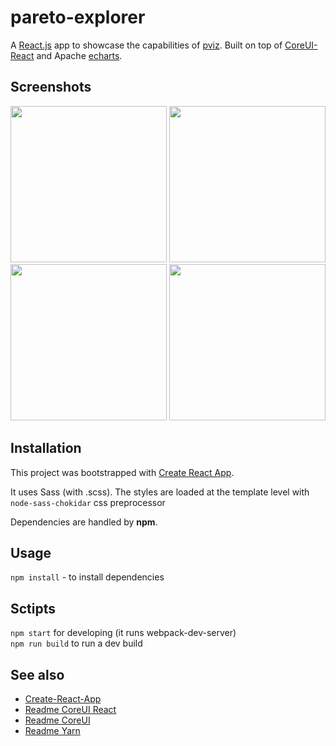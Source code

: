 # pareto-explorer

A [React.js](https://reactjs.org/) app to showcase the capabilities of [pviz](https://github.com/chudur-budur/pviz). Built on top of [CoreUI-React](https://github.com/coreui/coreui-react) and Apache [echarts](https://github.com/apache/incubator-echarts).

## Screenshots

<p float="left">
  <img src="https://i.postimg.cc/D0Yqfjgk/Screen-Shot-2020-09-30-at-8-37-10-AM.png" width="250" />
  <img src="https://i.postimg.cc/ryhG9sLn/Screen-Shot-2020-09-30-at-8-37-27-AM.png" width="250" /> 
 <!--</p>

<p float="left">-->
  <img src="https://i.postimg.cc/63tVMG3S/Screen-Shot-2020-09-30-at-8-37-39-AM.png" width="250" />
  <img src="https://i.postimg.cc/KjYP2StD/Screen-Shot-2020-09-30-at-8-38-08-AM.png" width="250" /> 
 </p>

## Installation

This project was bootstrapped with [Create React App](https://github.com/facebook/create-react-app).

It uses Sass (with .scss). The styles are loaded at the template level with `node-sass-chokidar` css preprocessor

Dependencies are handled by **npm**.

## Usage

`npm install` - to install dependencies

## Sctipts

`npm start` for developing (it runs webpack-dev-server)  
`npm run build` to run a dev build

## See also

- [Create-React-App](CRA.md)
- [Readme CoreUI React](./COREUI-REACT.md)
- [Readme CoreUI](./COREUI.md)
- [Readme Yarn](./YARN.md)
